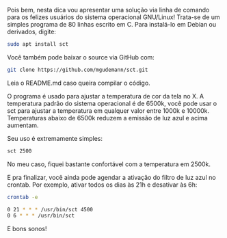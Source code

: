 Pois bem, nesta dica vou apresentar uma solução via linha de comando para os felizes usuários do sistema operacional GNU/Linux! Trata-se de um simples programa de 80 linhas escrito em C. Para instalá-lo em Debian ou derivados, digite:

```bash
sudo apt install sct
```

Você também pode baixar o source via GitHub com:

```bash
git clone https://github.com/mgudemann/sct.git
```

Leia o README.md caso queira compilar o código.

O programa é usado para ajustar a temperatura de cor da tela no X. A temperatura padrão do sistema operacional é de 6500k, você pode usar o sct para ajustar a temperatura em qualquer valor entre 1000k e 10000k. Temperaturas abaixo de 6500k reduzem a emissão de luz azul e acima aumentam.

Seu uso é extremamente simples:

```bash
sct 2500
```

No meu caso, fiquei bastante confortável com a temperatura em 2500k.

E pra finalizar, você ainda pode agendar a ativação do filtro de luz azul no crontab. Por exemplo, ativar todos os dias às 21h e desativar às 6h:

```bash
crontab -e
```

```bash
0 21 * * * /usr/bin/sct 4500
0 6 * * * /usr/bin/sct
```

E bons sonos!